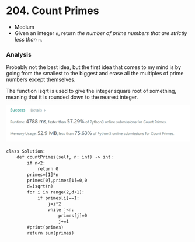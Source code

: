# 204. Count Primes

* Medium
* Given an integer `n`, return _the number of prime numbers that are strictly less than_ `n`.

### Analysis&#x20;

Probably not the best idea, but the first idea that comes to my mind is by going from the smallest to the biggest and erase all the multiples of prime numbers except themselves.&#x20;

The function isqrt is used to give the integer square root of something, meaning that it is rounded down to the nearest integer.&#x20;

![](<../.gitbook/assets/image (25) (1) (1).png>)

```
class Solution:
    def countPrimes(self, n: int) -> int:
        if n<2:
            return 0
        primes=[1]*n
        primes[0],primes[1]=0,0
        d=isqrt(n)
        for i in range(2,d+1):
            if primes[i]==1:
                j=i*2
                while j<n:
                    primes[j]=0
                    j+=i
        #print(primes)
        return sum(primes)
```
